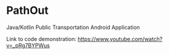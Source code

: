 # PathOut
Java/Kotlin Public Transportation Android Application

Link to code demonstration: https://www.youtube.com/watch?v=_pRg7BYPWus

